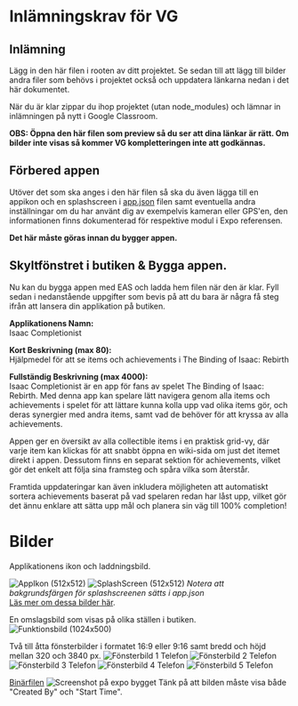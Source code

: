 # Inlämningskrav för VG

## Inlämning

Lägg in den här filen i rooten av ditt projektet. Se sedan till att lägg till bilder andra filer som behövs i projektet också och uppdatera länkarna nedan i det här dokumentet.

När du är klar zippar du ihop projektet (utan node_modules) och lämnar in inlämningen på nytt i Google Classroom.

**OBS: Öppna den här filen som preview så du ser att dina länkar är rätt. Om bilder inte visas så kommer VG kompletteringen inte att godkännas.**

## Förbered appen

Utöver det som ska anges i den här filen så ska du även lägga till en appikon och en splashscreen i [app.json](./app.json) filen samt eventuella andra inställningar om du har använt dig av exempelvis kameran eller GPS'en, den informationen finns dokumenterad för respektive modul i Expo referensen.

**Det här måste göras innan du bygger appen.**

## Skyltfönstret i butiken & Bygga appen.

Nu kan du bygga appen med EAS och ladda hem filen när den är klar. Fyll sedan i nedanstående uppgifter som bevis på att du bara är några få steg ifrån att lansera din applikation på butiken.

**Applikationens Namn:** </br>
Isaac Completionist

**Kort Beskrivning (max 80):** </br>
Hjälpmedel för att se items och achievements i The Binding of Isaac: Rebirth

**Fullständig Beskrivning (max 4000):** </br>
Isaac Completionist är en app för fans av spelet The Binding of Isaac: Rebirth. Med denna app kan spelare lätt navigera genom alla items och achievements i spelet för att lättare kunna kolla upp vad olika items gör, och deras synergier med andra items, samt vad de behöver för att kryssa av alla achievements.

Appen ger en översikt av alla collectible items i en praktisk grid-vy, där varje item kan klickas för att snabbt öppna en wiki-sida om just det itemet direkt i appen. Dessutom finns en separat sektion för achievements, vilket gör det enkelt att följa sina framsteg och spåra vilka som återstår.

Framtida uppdateringar kan även inkludera möjligheten att automatiskt sortera achievements baserat på vad spelaren redan har låst upp, vilket gör det ännu enklare att sätta upp mål och planera sin väg till 100% completion!

# Bilder
Applikationens ikon och laddningsbild.

![AppIkon (512x512)](./assets/adaptive-icon.png)
![SplashScreen (512x512)](./assets/splash_text.png)
_Notera att bakgrundsfärgen för splashscreenen sätts i app.json_ </br>
[Läs mer om dessa bilder här](https://docs.expo.dev/develop/user-interface/splash-screen-and-app-icon/).

En omslagsbild som visas på olika ställen i butiken.
![Funktionsbild (1024x500)](./assets/cover.png)

Två till åtta fönsterbilder i formatet 16:9 eller 9:16 samt bredd och höjd mellan 320 och 3840 px.
![Fönsterbild 1 Telefon](./assets/screenshots/startscreen.png)
![Fönsterbild 2 Telefon](./assets/screenshots/items.png)
![Fönsterbild 3 Telefon](./assets/screenshots/achievements.png)
![Fönsterbild 4 Telefon](./assets/screenshots/webview_1.png)
![Fönsterbild 5 Telefon](./assets/screenshots/webview_2.png)

[Binärfilen](./application-b948649e-6a53-4a08-818a-f74669631d51.aab)
![Screenshot på expo bygget](./assets/screenshots/expo_build.png)
Tänk på att bilden måste visa både "Created By" och "Start Time".
